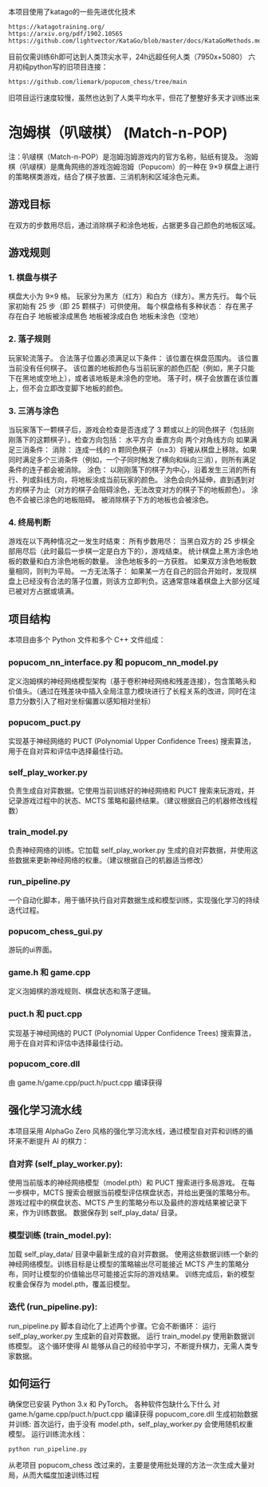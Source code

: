 本项目使用了katago的一些先进优化技术
```
https://katagotraining.org/
https://arxiv.org/pdf/1902.10565
https://github.com/lightvector/KataGo/blob/master/docs/KataGoMethods.md
```
目前仅需训练6h即可达到人类顶尖水平，24h远超任何人类（7950x+5080）
六月初纯python写的旧项目连接：
```
https://github.com/liemark/popucom_chess/tree/main
```
旧项目运行速度较慢，虽然也达到了人类平均水平，但花了整整好多天才训练出来
# 泡姆棋（叭啵棋） (Match-n-POP)
注：叭啵棋（Match-n-POP）是泡姆泡姆游戏内的官方名称，贴纸有提及。
泡姆棋（叭啵棋）是鹰角网络的游戏泡姆泡姆（Popucom）的一种在 9×9 棋盘上进行的策略棋类游戏，结合了棋子放置、三消机制和区域涂色元素。

## 游戏目标
在双方的步数用尽后，通过消除棋子和涂色地板，占据更多自己颜色的地板区域。

## 游戏规则
### 1. 棋盘与棋子
棋盘大小为 9×9 格。
玩家分为黑方（红方）和白方（绿方）。黑方先行。
每个玩家初始有 25 步（即 25 颗棋子）可供使用。
每个棋盘格有多种状态：
存在黑子
存在白子
地板被涂成黑色
地板被涂成白色
地板未涂色（空地）

### 2. 落子规则
玩家轮流落子。
合法落子位置必须满足以下条件：
该位置在棋盘范围内。
该位置当前没有任何棋子。
该位置的地板颜色与当前玩家的颜色匹配（例如，黑子只能下在黑地或空地上），或者该地板是未涂色的空地。
落子时，棋子会放置在该位置上，但不会立即改变脚下地板的颜色。

### 3. 三消与涂色
当玩家落下一颗棋子后，游戏会检查是否连成了 3 颗或以上的同色棋子（包括刚刚落下的这颗棋子）。检查方向包括：
水平方向
垂直方向
两个对角线方向
如果满足三消条件：
消除： 连成一线的 n 颗同色棋子（n≥3）将被从棋盘上移除。如果同时满足多个三消条件（例如，一个子同时触发了横向和纵向三消），则所有满足条件的连子都会被消除。
涂色： 以刚刚落下的棋子为中心，沿着发生三消的所有行、列或斜线方向，将地板涂成当前玩家的颜色。
涂色会向外延伸，直到遇到对方的棋子为止（对方的棋子会阻碍涂色，无法改变对方的棋子下的地板颜色）。
涂色不会被已涂色的地板阻碍。
被消除棋子下方的地板也会被涂色。

### 4. 终局判断
游戏在以下两种情况之一发生时结束：
所有步数用尽： 当黑白双方的 25 步棋全部用尽后（此时最后一步棋一定是白方下的），游戏结束。
统计棋盘上黑方涂色地板的数量和白方涂色地板的数量。
涂色地板多的一方获胜。
如果双方涂色地板数量相同，则判为平局。
一方无法落子： 如果某一方在自己的回合开始时，发现棋盘上已经没有合法的落子位置，则该方立即判负。这通常意味着棋盘上大部分区域已被对方占据或填满。

## 项目结构
本项目由多个 Python 文件和多个 C++ 文件组成：
### popucom_nn_interface.py 和 popucom_nn_model.py
定义泡姆棋的神经网络模型架构（基于卷积神经网络和残差连接），包含策略头和价值头。（通过在残差块中插入全局注意力模块进行了长程关系的改进，同时在注意力分数引入了相对坐标偏置以感知相对坐标）
### popucom_puct.py
实现基于神经网络的 PUCT (Polynomial Upper Confidence Trees) 搜索算法，用于在自对弈和评估中选择最佳行动。
### self_play_worker.py
负责生成自对弈数据。它使用当前训练好的神经网络和 PUCT 搜索来玩游戏，并记录游戏过程中的状态、MCTS 策略和最终结果。（建议根据自己的机器修改线程数）
### train_model.py
负责神经网络的训练。它加载 self_play_worker.py 生成的自对弈数据，并使用这些数据来更新神经网络的权重。（建议根据自己的机器适当修改）
### run_pipeline.py
一个自动化脚本，用于循环执行自对弈数据生成和模型训练，实现强化学习的持续迭代过程。
### popucom_chess_gui.py
游玩的ui界面。
### game.h 和 game.cpp
定义泡姆棋的游戏规则、棋盘状态和落子逻辑。
### puct.h 和 puct.cpp
实现基于神经网络的 PUCT (Polynomial Upper Confidence Trees) 搜索算法，用于在自对弈和评估中选择最佳行动。
### popucom_core.dll
由 game.h/game.cpp/puct.h/puct.cpp 编译获得

## 强化学习流水线
本项目采用 AlphaGo Zero 风格的强化学习流水线，通过模型自对弈和训练的循环来不断提升 AI 的棋力：

### 自对弈 (self_play_worker.py):
使用当前版本的神经网络模型（model.pth）和 PUCT 搜索进行多局游戏。
在每一步棋中，MCTS 搜索会根据当前模型评估棋盘状态，并给出更强的策略分布。
游戏过程中的棋盘状态、MCTS 产生的策略分布以及最终的游戏结果被记录下来，作为训练数据。
数据保存到 self_play_data/ 目录。

### 模型训练 (train_model.py):
加载 self_play_data/ 目录中最新生成的自对弈数据。
使用这些数据训练一个新的神经网络模型。训练目标是让模型的策略输出尽可能接近 MCTS 产生的策略分布，同时让模型的价值输出尽可能接近实际的游戏结果。
训练完成后，新的模型权重会保存为 model.pth，覆盖旧模型。

### 迭代 (run_pipeline.py):
run_pipeline.py 脚本自动化了上述两个步骤。它会不断循环：
运行 self_play_worker.py 生成新的自对弈数据。
运行 train_model.py 使用新数据训练模型。
这个循环使得 AI 能够从自己的经验中学习，不断提升棋力，无需人类专家数据。

## 如何运行
确保您已安装 Python 3.x 和 PyTorch。
各种软件包缺什么下什么
对 game.h/game.cpp/puct.h/puct.cpp 编译获得 popucom_core.dll
生成初始数据并训练:
首次运行，由于没有 model.pth，self_play_worker.py 会使用随机权重模型。
运行训练流水线：
```
python run_pipeline.py
```
从老项目 popucom_chess 改过来的，主要是使用批处理的方法一次生成大量对局，从而大幅度加速训练过程


